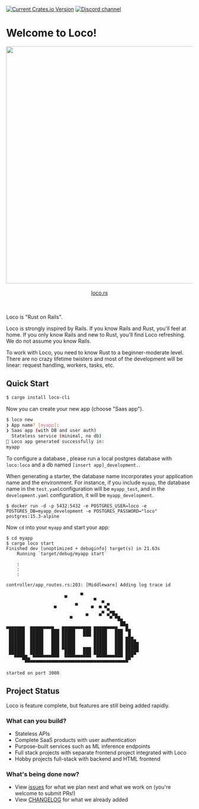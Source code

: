 [![Current Crates.io Version](https://img.shields.io/crates/v/loco-rs.svg)](https://crates.io/crates/loco-rs)
[![Discord channel](https://img.shields.io/badge/discord-Join-us)](https://discord.gg/Npcwuvq6)

# Welcome to Loco!

<center>
<img width="640" src="https://github.com/loco-rs/loco/raw/master/media/image.png"/>
</center>
<br/>
<center>
<a href="https://loco.rs">loco.rs</a>
</center>
<br/>
<br/>

Loco is "Rust on Rails".

Loco is strongly inspired by Rails. If you know Rails and Rust, you'll feel at home. If you only know Rails and new to Rust, you'll find Loco refreshing. We do not assume you know Rails.

To work with Loco, you need to know Rust to a beginner-moderate level. There are no crazy lifetime twisters and most of the development will be linear: request handling, workers, tasks, etc.

## Quick Start

```sh
$ cargo install loco-cli
```

Now you can create your new app (choose "Saas app").

```sh
$ loco new
❯ App name? [myapp]:
❯ Saas app (with DB and user auth)
  Stateless service (minimal, no db)
🚂 Loco app generated successfully in:
myapp
```

<div class="infobox">
To configure a database , please run a local postgres database with <code>loco:loco</code> and a db named <code>[insert app]_development.</code>.
</div>

When generating a starter, the database name incorporates your application name and the environment. For instance, if you include `myapp`, the database name in the `test.yaml`configuration will be `myapp_test`, and in the `development.yaml` configuration, it will be `myapp_development`.

```
$ docker run -d -p 5432:5432 -e POSTGRES_USER=loco -e POSTGRES_DB=myapp_development -e POSTGRES_PASSWORD="loco" postgres:15.3-alpine
```


Now `cd` into your `myapp` and start your app:

```
$ cd myapp
$ cargo loco start
Finished dev [unoptimized + debuginfo] target(s) in 21.63s
    Running `target/debug/myapp start`

    :
    :
    :

controller/app_routes.rs:203: [Middleware] Adding log trace id

                      ▄     ▀
                                 ▀  ▄
                  ▄       ▀     ▄  ▄ ▄▀
                                    ▄ ▀▄▄
                        ▄     ▀    ▀  ▀▄▀█▄
                                          ▀█▄
▄▄▄▄▄▄▄  ▄▄▄▄▄▄▄▄▄   ▄▄▄▄▄▄▄▄▄▄▄ ▄▄▄▄▄▄▄▄▄ ▀▀█
 ██████  █████   ███ █████   ███ █████   ███ ▀█
 ██████  █████   ███ █████   ▀▀▀ █████   ███ ▄█▄
 ██████  █████   ███ █████       █████   ███ ████▄
 ██████  █████   ███ █████   ▄▄▄ █████   ███ █████
 ██████  █████   ███  ████   ███ █████   ███ ████▀
   ▀▀▀██▄ ▀▀▀▀▀▀▀▀▀▀  ▀▀▀▀▀▀▀▀▀▀  ▀▀▀▀▀▀▀▀▀▀ ██▀
       ▀▀▀▀▀▀▀▀▀▀▀▀▀▀▀▀▀▀▀▀▀▀▀▀▀▀▀▀▀▀▀▀▀▀▀▀▀▀▀

started on port 3000
```

## Project Status

Loco is feature complete, but features are still being added rapidly.

### What can you build?

- Stateless APIs
- Complete SaaS products with user authentication
- Purpose-built services such as ML inference endpoints
- Full stack projects with separate frontend project integrated with Loco
- Hobby projects full-stack with backend and HTML frontend

### What's being done now?

- View [issues](https://github.com/loco-rs/loco/issues) for what we plan next and what we work on (you're welcome to submit PRs!)
- View [CHANGELOG](https://github.com/loco-rs/loco/blob/master/CHANGELOG.md) for what we already added

